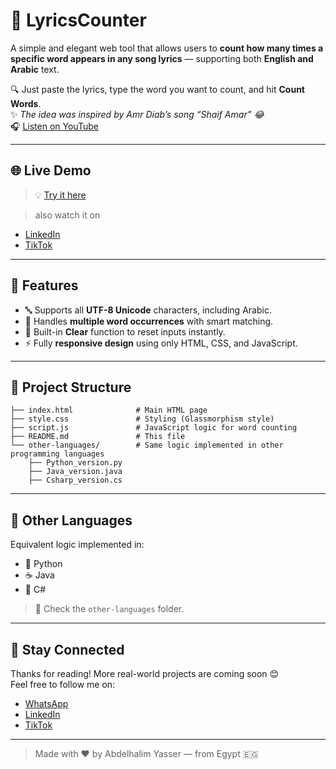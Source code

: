 # 🎵 LyricsCounter

A simple and elegant web tool that allows users to **count how many times a specific word appears in any song lyrics** — supporting both **English and Arabic** text.

🔍 Just paste the lyrics, type the word you want to count, and hit **Count Words**.  
✨ *The idea was inspired by Amr Diab’s song “Shaif Amar” 😂*  
🎧 [Listen on YouTube](https://youtu.be/yZvYROJvsHg?si=R88bIqyOXvTRrQwC)

---

## 🌐 Live Demo

> 💡 [Try it here](https://abdelhalim-yasser.github.io/LyricsCounter/)

> also watch it on
- [LinkedIn](https://www.linkedin.com/in/abdelhalim-yasser)
- [TikTok](https://www.tiktok.com/@your-handle)

---

## 🧠 Features

- 🔤 Supports all **UTF-8 Unicode** characters, including Arabic.
- 🔁 Handles **multiple word occurrences** with smart matching.
- 🧼 Built-in **Clear** function to reset inputs instantly.
- ⚡ Fully **responsive design** using only HTML, CSS, and JavaScript.

---
## 📁 Project Structure

```text
├── index.html              # Main HTML page  
├── style.css               # Styling (Glassmorphism style)  
├── script.js               # JavaScript logic for word counting  
├── README.md               # This file  
└── other-languages/        # Same logic implemented in other programming languages  
    ├── Python_version.py  
    ├── Java_version.java
    ├── Csharp_version.cs
```
---

## 🧪 Other Languages

Equivalent logic implemented in:

- 🐍 Python
- ☕ Java
- 💠 C#

> 📂 Check the `other-languages` folder.

---

## 🙌 Stay Connected

Thanks for reading! More real-world projects are coming soon 😊  
Feel free to follow me on:

- [WhatsApp](https://wa.me/+201025481684)
- [LinkedIn](https://www.linkedin.com/in/abdelhalim-yasser)
- [TikTok](https://www.tiktok.com/@abdelhalimyasser27)

---

> Made with ❤️ by Abdelhalim Yasser — from Egypt 🇪🇬 


